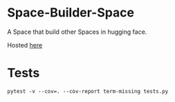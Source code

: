 # Space-Builder-Space

A Space that build other Spaces in hugging face.

Hosted [here](https://huggingface.co/spaces/farukozderim/space-builder-space)

# Tests

```
pytest -v --cov=. --cov-report term-missing tests.py
```
